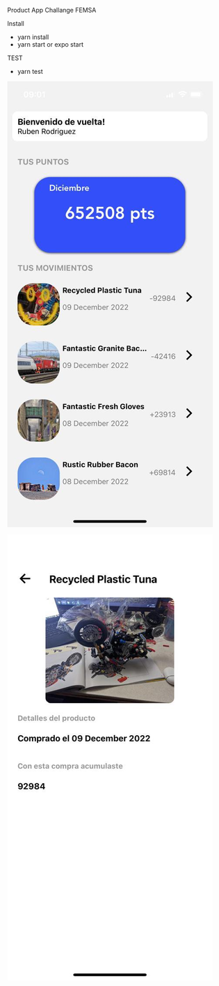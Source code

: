 Product App Challange FEMSA

Install

- yarn install
- yarn start or expo start

TEST

- yarn test

![Alt text](assets/image1.jpeg "ScreenShots")

![Alt text](assets/image2.jpeg "ScreenShots")

